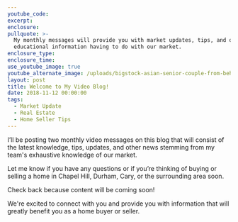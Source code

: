 ```yaml
---
youtube_code:
excerpt:
enclosure:
pullquote: >-
  My monthly messages will provide you with market updates, tips, and other
  educational information having to do with our market.
enclosure_type:
enclosure_time:
use_youtube_image: true
youtube_alternate_image: /uploads/bigstock-asian-senior-couple-from-behin-254862710.jpg
layout: post
title: Welcome to My Video Blog!
date: 2018-11-12 00:00:00
tags:
  - Market Update
  - Real Estate
  - Home Seller Tips
---
```


I’ll be posting two monthly video messages on this blog that will consist of the latest knowledge, tips, updates, and other news stemming from my team's exhaustive knowledge of our market.&nbsp;

Let me know if you have any questions or if you’re thinking of buying or selling a home in Chapel Hill, Durham, Cary, or the surrounding area soon.

Check back because content will be coming soon!

We're excited to connect with you and provide you with information that will greatly benefit you as a home buyer or seller.&nbsp;